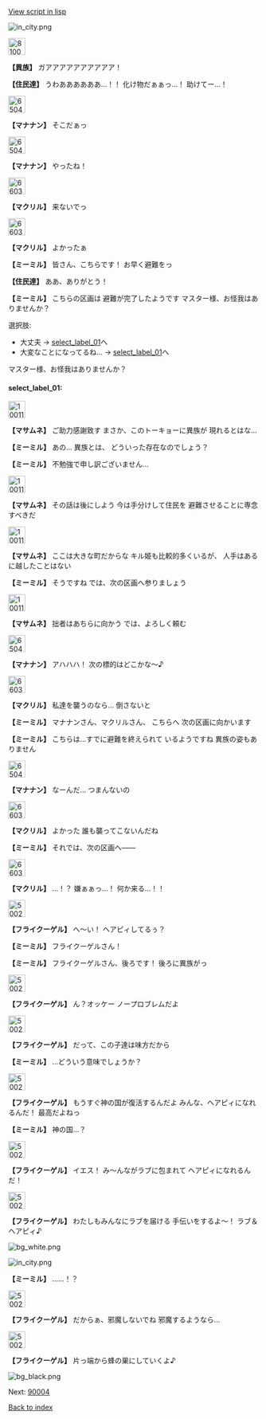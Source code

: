 [View script in lisp](../scripts/202316021.txt)

![in_city.png](../images/backgrounds/in_city.png)

<img src="../images/units/810004.png" alt="810004.png" height="34"/>

**【異族】**
ガアアアアアアアアアア！

**【住民達】**
うわああああああ…！！
化け物だぁぁっ…！
助けてー…！

<img src="../images/units/6504011.png" alt="6504011.png" height="34"/>

**【マナナン】**
そこだぁっ

<img src="../images/units/6504011.png" alt="6504011.png" height="34"/>

**【マナナン】**
やったね！

<img src="../images/units/6603811.png" alt="6603811.png" height="34"/>

**【マクリル】**
来ないでっ

<img src="../images/units/6603811.png" alt="6603811.png" height="34"/>

**【マクリル】**
よかったぁ

**【ミーミル】**
皆さん、こちらです！
お早く避難をっ

**【住民達】**
ああ、ありがとう！

**【ミーミル】**
こちらの区画は
避難が完了したようです
マスター様、お怪我はありませんか？

選択肢:
- 大丈夫 → [select_label_01](#select_label_01)へ
- 大変なことになってるね… → [select_label_01](#select_label_01)へ

マスター様、お怪我はありませんか？

#### select_label_01:

<img src="../images/units/100111.png" alt="100111.png" height="34"/>

**【マサムネ】**
ご助力感謝致す
まさか、このトーキョーに異族が
現れるとはな…

**【ミーミル】**
あの…
異族とは、
どういった存在なのでしょう？

**【ミーミル】**
不勉強で申し訳ございません…

<img src="../images/units/100111.png" alt="100111.png" height="34"/>

**【マサムネ】**
その話は後にしよう
今は手分けして住民を
避難させることに専念すべきだ

<img src="../images/units/100111.png" alt="100111.png" height="34"/>

**【マサムネ】**
ここは大きな町だからな
キル姫も比較的多くいるが、
人手はあるに越したことはない

**【ミーミル】**
そうですね
では、次の区画へ参りましょう

<img src="../images/units/100111.png" alt="100111.png" height="34"/>

**【マサムネ】**
拙者はあちらに向かう
では、よろしく頼む

<img src="../images/units/6504011.png" alt="6504011.png" height="34"/>

**【マナナン】**
アハハハ！
次の標的はどこかな～♪

<img src="../images/units/6603811.png" alt="6603811.png" height="34"/>

**【マクリル】**
私達を襲うのなら…
倒さないと

**【ミーミル】**
マナナンさん、マクリルさん、
こちらへ
次の区画に向かいます

**【ミーミル】**
こちらは…すでに避難を終えられて
いるようですね
異族の姿もありません

<img src="../images/units/6504011.png" alt="6504011.png" height="34"/>

**【マナナン】**
なーんだ…
つまんないの

<img src="../images/units/6603811.png" alt="6603811.png" height="34"/>

**【マクリル】**
よかった
誰も襲ってこないんだね

**【ミーミル】**
それでは、次の区画へ――

<img src="../images/units/6603811.png" alt="6603811.png" height="34"/>

**【マクリル】**
…！？
嫌ぁぁっ…！
何か来る…！！

<img src="../images/units/500211.png" alt="500211.png" height="34"/>

**【フライクーゲル】**
へ～い！
ヘアピィしてるぅ？

**【ミーミル】**
フライクーゲルさん！

**【ミーミル】**
フライクーゲルさん、後ろです！
後ろに異族がっ

<img src="../images/units/500211.png" alt="500211.png" height="34"/>

**【フライクーゲル】**
ん？オッケー
ノープロブレムだよ

<img src="../images/units/500211.png" alt="500211.png" height="34"/>

**【フライクーゲル】**
だって、この子達は味方だから

**【ミーミル】**
…どういう意味でしょうか？

<img src="../images/units/500211.png" alt="500211.png" height="34"/>

**【フライクーゲル】**
もうすぐ神の国が復活するんだよ
みんな、ヘアピィになれるんだ！
最高だよねっ

**【ミーミル】**
神の国…？

<img src="../images/units/500211.png" alt="500211.png" height="34"/>

**【フライクーゲル】**
イエス！
み～んながラブに包まれて
ヘアピィになれるんだ！

<img src="../images/units/500211.png" alt="500211.png" height="34"/>

**【フライクーゲル】**
わたしもみんなにラブを届ける
手伝いをするよ～！
ラブ＆ヘアピィ♪

![bg_white.png](../images/backgrounds/bg_white.png)

![in_city.png](../images/backgrounds/in_city.png)

**【ミーミル】**
……！？

<img src="../images/units/500211.png" alt="500211.png" height="34"/>

**【フライクーゲル】**
だからぁ、邪魔しないでね
邪魔するようなら…

<img src="../images/units/500211.png" alt="500211.png" height="34"/>

**【フライクーゲル】**
片っ端から蜂の巣にしていくよ♪

![bg_black.png](../images/backgrounds/bg_black.png)


Next: [90004](90004.md)

[Back to index](index.md)
